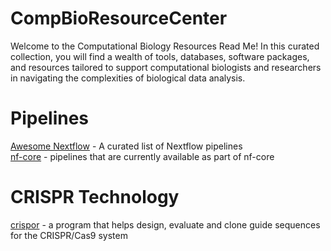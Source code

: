 # CompBioResourceCenter

Welcome to the Computational Biology Resources Read Me! In this curated collection, you will find a wealth of tools, databases, software packages, and resources tailored to support computational biologists and researchers in navigating the complexities of biological data analysis. 


# Pipelines 
[Awesome Nextflow](https://github.com/nextflow-io/awesome-nextflow) - A curated list of Nextflow pipelines \
[nf-core](https://nf-co.re/pipelines) - pipelines that are currently available as part of nf-core 

# CRISPR Technology 
[crispor](http://crispor.gi.ucsc.edu) - a program that helps design, evaluate and clone guide sequences for the CRISPR/Cas9 system
